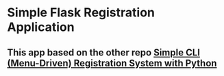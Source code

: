 # Simple Flask Registration Application

## This app based on the other repo [Simple CLI (Menu-Driven) Registration System with Python](https://github.com/MoatasemGamal/python-cli-registration-system)
